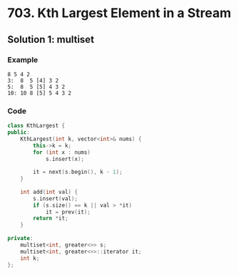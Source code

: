 # 703. Kth Largest Element in a Stream

## Solution 1: multiset

### Example

```
8 5 4 2
3:  8  5 [4] 3 2
5:  8  5 [5] 4 3 2
10: 10 8 [5] 5 4 3 2
```

### Code

```cpp
class KthLargest {
public:
    KthLargest(int k, vector<int>& nums) {
        this->k = k;
        for (int x : nums)
            s.insert(x);
        
        it = next(s.begin(), k - 1);
    }
    
    int add(int val) {
        s.insert(val);
        if (s.size() == k || val > *it)
            it = prev(it);
        return *it;
    }
    
private:
    multiset<int, greater<>> s;
    multiset<int, greater<>>::iterator it;
    int k;
};
```
